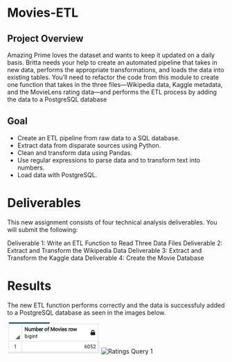 # Movies-ETL

## Project Overview

Amazing Prime loves the dataset and wants to keep it updated on a daily basis. Britta needs your help to create an automated pipeline that takes in new data, performs the appropriate transformations, and loads the data into existing tables. You’ll need to refactor the code from this module to create one function that takes in the three files—Wikipedia data, Kaggle metadata, and the MovieLens rating data—and performs the ETL process by adding the data to a PostgreSQL database

## Goal

- Create an ETL pipeline from raw data to a SQL database.
- Extract data from disparate sources using Python.
- Clean and transform data using Pandas.
- Use regular expressions to parse data and to transform text into numbers.
- Load data with PostgreSQL.

# Deliverables

This new assignment consists of four technical analysis deliverables. You will submit the following:

  Deliverable 1: Write an ETL Function to Read Three Data Files
  Deliverable 2: Extract and Transform the Wikipedia Data
  Deliverable 3: Extract and Transform the Kaggle data
  Deliverable 4: Create the Movie Database

# Results
The new ETL function performs correctly and the data is successfuly added to a PostgreSQL database as seen in the images below. 

![Ratings Query 2](movies_row.png)
![Ratings Query 1](ratings_row.png)
